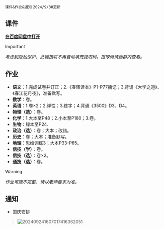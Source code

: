 `课件&作业&通知` `2024/9/30更新`
## 课件
**[在百度网盘中打开](https://pan.baidu.com/s/14VBuFbPU6buK3F1ZHeRzpw)**
> [!IMPORTANT]
> *考虑到隐私保护，此链接将不再自动填充提取码，提取码请到群内查看。*
## 作业
- **语文**：1.完成试卷并订正；2.《春晖读本》P1-P77摘记；3.背诵《大学之道》、《春江花月夜》，准备默写。
- **数学**：卷。
- **英语**：1.卷×2；2.弹性；3.练字；4.背诵《3500》D3、D4。
- **物理（选）**：卷。
- **化学**：1.大本至P48；2.小本至P180；3.卷。
- **生物**：绿本至P24.
- **政治（选）**：卷；大本；改错。
- **历史**：卷；大本；准备默写。
- **地理**：思维训练3；大本P33-P65。
- **信技（学）**：卷。
- **信技（选）**：卷×2。
- **通技（选）**：卷。
> [!WARNING]
> *作业可能不完整，请以老师要求为准。*
## 通知
- 国庆安排
> ![202409241607017416362051](https://github.com/user-attachments/assets/149272b0-53ea-45f0-9e5c-166edde2068f)

